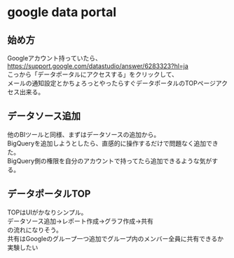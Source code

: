 # google data portal

## 始め方
Googleアカウント持っていたら、  
https://support.google.com/datastudio/answer/6283323?hl=ja  
こっから「データポータルにアクセスする」をクリックして、  
メールの通知設定とかちょろっとやったらすぐデータポータルのTOPページアクセス出来る。  

## データソース追加
他のBIツールと同様、まずはデータソースの追加から。  
BigQueryを追加しようとしたら、直感的に操作するだけで問題なく追加できた。  
BigQuery側の権限を自分のアカウントで持ってたら追加できるような気がする。

## データポータルTOP
TOPはUIがかなりシンプル。  
データソース追加→レポート作成→グラフ作成→共有  
の流れになりそう。  
共有はGoogleのグループ一つ追加でグループ内のメンバー全員に共有できるか実験したい
